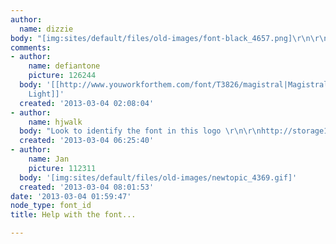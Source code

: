 ```yaml
---
author:
  name: dizzie
body: "[img:sites/default/files/old-images/font-black_4657.png]\r\n\r\nThanks!"
comments:
- author:
    name: defiantone
    picture: 126244
  body: '[[http://www.youworkforthem.com/font/T3826/magistral|Magistral Condensed
    Light]]'
  created: '2013-03-04 02:08:04'
- author:
    name: hjwalk
  body: "Look to identify the font in this logo \r\n\r\nhttp://storage1.ihigh.com/schools/5794/store/387/367.jpg\r\n\r\nThanks"
  created: '2013-03-04 06:25:40'
- author:
    name: Jan
    picture: 112311
  body: '[img:sites/default/files/old-images/newtopic_4369.gif]'
  created: '2013-03-04 08:01:53'
date: '2013-03-04 01:59:47'
node_type: font_id
title: Help with the font...

---
```

